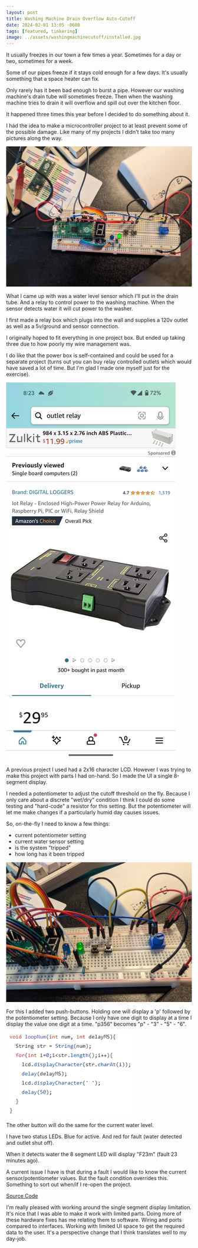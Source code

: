 ```yaml
---
layout: post
title: Washing Machine Drain Overflow Auto-Cutoff
date: 2024-02-01 13:05 -0600
tags: [featured, tinkering]
image: ../assets/washingmachinecutoff/installed.jpg
---
```


It usually freezes in our town a few times a year. Sometimes for a day or two, sometimes for a week.

Some of our pipes freeze if it stays cold enough for a few days. It's usually something that a space heater can fix.

Only rarely has it been bad enough to burst a pipe. However our washing machine's drain tube will sometimes freeze. Then when the washing machine tries to drain it will overflow and spill out over the kitchen floor.

It happened three times this year before I decided to do something about it. <!--more-->

I had the idea to make a microcontroller project to at least prevent some of the possible damage. Like many of my projects I didn't take too many pictures along the way.

![Wired Breadboard](../assets/washingmachinecutoff/breadboard_wide.jpg)

What I came up with was a water level sensor which I'll put in the drain tube. And a relay to control power to the washing machine. When the sensor detects water it will cut power to the washer.

I first made a relay box which plugs into the wall and supplies a 120v outlet as well as a 5v/ground and sensor connection.

I originally hoped to fit everything in one project box. But ended up taking three due to how poorly my wire management was.

I do like that the power box is self-contained and could be used for a separate project (turns out you can buy relay controlled outlets which would have saved a lot of time. But I'm glad I made one myself just for the exercise).

![Relay Outlet Product](../assets/washingmachinecutoff/outlet_product.png)

A previous project I used had a 2x16 character LCD. However I was trying to make this project with parts I had on-hand. So I made the UI a single 8-segment display.

I needed a potentiometer to adjust the cutoff threshold on the fly. Because I only care about a discrete "wet/dry" condition I think I could do some testing and "hard-code" a resistor for this setting. But the potentiometer will let me make changes if a particularly humid day causes issues.

So, on-the-fly I need to know a few things:

- current potentiometer setting
- current water sensor setting
- is the system "tripped"
- how long has it been tripped

![Breadboard](../assets/washingmachinecutoff/breadboard_wired.jpg)

For this I added two push-buttons. Holding one will display a 'p' followed by the potentiometer setting.
Because I only have one digit to display at a time I display the value one digit at a time. "p356" becomes "p" - "3" - "5" - "6".

![Code for displaying number one digit at a time](../assets/washingmachinecutoff/loop_num_fn.png)

The other button will do the same for the current water level.

I have two status LEDs. Blue for active. And red for fault (water detected and outlet shut off).

When it detects water the 8 segment LED will display "F23m" (fault 23 minutes ago).

A current issue I have is that during a fault I would like to know the current sensor/potentiometer values. But the fault condition overrides this. Something to sort out when/if I re-open the project.

[Source Code](https://github.com/charliewynn/washing-machine-drain-cutoff/)

I'm really pleased with working around the single segment display limitation. It's nice that I was able to make it work with limited parts. Doing more of these hardware fixes has me relating them to software. Wiring and ports compared to interfaces. Working with limited UI space to get the required data to the user. It's a perspective change that I think translates well to my day-job.
